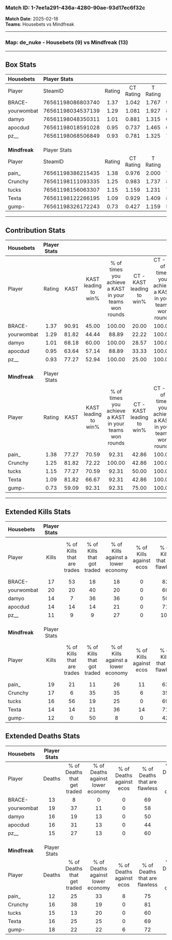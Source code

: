 ### Match ID: 1-7ee1a291-436a-4280-90ae-93d17ec6f32c  
**Match Date**: 2025-02-18  
**Teams**: Housebets vs Mindfreak  

---  

### **Map**: de_nuke - Housebets (9) vs Mindfreak (13)  
---  

## Box Stats  

| **Housebets** | Player Stats      |        |           |          |       |      |       |         |        |      |     |
| :- | :- | :-: | :-: | :-: | :-: | :-: | :-: | :-: | :-: | :-: | :-: |
| Player        | SteamID           | Rating | CT Rating | T Rating | KAST  | ADR  | Kills | Assists | Deaths | K/D  | HS% |
| BRACE-        | 76561198086803740 |  1.37  |   1.042   |  1.767   | 90.91 | 81.1 |  17   |    7    |   13   | 1.31 | 41  |
| yourwombat    | 76561198034537139 |  1.29  |   1.081   |  1.927   | 81.82 | 88.5 |  20   |    6    |   19   | 1.05 | 60  |
| damyo         | 76561198048350311 |  1.01  |   0.881   |  1.315   | 68.18 | 83.0 |  14   |    4    |   16   | 0.88 | 42  |
| apocdud       | 76561198018591028 |  0.95  |   0.737   |  1.465   | 63.64 | 70.3 |  14   |    7    |   16   | 0.88 | 35  |
| pz__          | 76561198068506849 |  0.93  |   0.781   |  1.325   | 77.27 | 62.6 |  11   |    8    |   15   | 0.73 |  9  |
|               |                   |        |           |          |       |      |       |         |        |      |     |
|               |                   |        |           |          |       |      |       |         |        |      |     |
|               |                   |        |           |          |       |      |       |         |        |      |     |
| **Mindfreak** | Player Stats      |        |           |          |       |      |       |         |        |      |     |
| Player        | SteamID           | Rating | CT Rating | T Rating | KAST  | ADR  | Kills | Assists | Deaths | K/D  | HS% |
| pain_         | 76561198386215435 |  1.38  |   0.976   |  2.000   | 77.27 | 85.5 |  19   |    5    |   12   | 1.58 | 47  |
| Crunchy       | 76561198111093335 |  1.25  |   0.983   |  1.737   | 81.82 | 91.1 |  17   |    4    |   16   | 1.06 | 64  |
| tucks         | 76561198156063307 |  1.15  |   1.159   |  1.231   | 77.27 | 70.0 |  16   |    7    |   15   | 1.07 | 56  |
| Texta         | 76561198122266195 |  1.09  |   0.929   |  1.409   | 81.82 | 74.0 |  14   |    7    |   16   | 0.88 | 78  |
| gump-         | 76561198326172243 |  0.73  |   0.427   |  1.159   | 59.09 | 60.1 |  12   |    2    |   18   | 0.67 | 75  |
---  

## Contribution Stats  

| **Housebets** | Player Stats |       |                      |                                                        |                           |                                                             |                          |                                                            |
| :- | :-: | :-: | :-: | :-: | :-: | :-: | :-: | :-: |
| Player        |    Rating    | KAST  | KAST leading to win% | % of times you achieve a KAST in your teams won rounds | CT - KAST leading to win% | CT - % of times you achieve a KAST in your teams won rounds | T - KAST leading to win% | T - % of times you achieve a KAST in your teams won rounds |
| BRACE-        |     1.37     | 90.91 |        45.00         |                         100.00                         |           20.00           |                           100.00                            |          70.00           |                           100.00                           |
| yourwombat    |     1.29     | 81.82 |        44.44         |                         88.89                          |           22.22           |                           100.00                            |          66.67           |                           85.71                            |
| damyo         |     1.01     | 68.18 |        60.00         |                         100.00                         |           28.57           |                           100.00                            |          87.50           |                           100.00                           |
| apocdud       |     0.95     | 63.64 |        57.14         |                         88.89                          |           33.33           |                           100.00                            |          75.00           |                           85.71                            |
| pz__          |     0.93     | 77.27 |        52.94         |                         100.00                         |           25.00           |                           100.00                            |          77.78           |                           100.00                           |
|               |              |       |                      |                                                        |                           |                                                             |                          |                                                            |
|               |              |       |                      |                                                        |                           |                                                             |                          |                                                            |
|               |              |       |                      |                                                        |                           |                                                             |                          |                                                            |
| **Mindfreak** | Player Stats |       |                      |                                                        |                           |                                                             |                          |                                                            |
| Player        |    Rating    | KAST  | KAST leading to win% | % of times you achieve a KAST in your teams won rounds | CT - KAST leading to win% | CT - % of times you achieve a KAST in your teams won rounds | T - KAST leading to win% | T - % of times you achieve a KAST in your teams won rounds |
| pain_         |     1.38     | 77.27 |        70.59         |                         92.31                          |           42.86           |                           100.00                            |          90.00           |                           90.00                            |
| Crunchy       |     1.25     | 81.82 |        72.22         |                         100.00                         |           42.86           |                           100.00                            |          90.91           |                           100.00                           |
| tucks         |     1.15     | 77.27 |        70.59         |                         92.31                          |           50.00           |                           100.00                            |          81.82           |                           90.00                            |
| Texta         |     1.09     | 81.82 |        66.67         |                         92.31                          |           42.86           |                           100.00                            |          81.82           |                           90.00                            |
| gump-         |     0.73     | 59.09 |        92.31         |                         92.31                          |           75.00           |                           100.00                            |          100.00          |                           90.00                            |
---  

## Extended Kills Stats  

| **Housebets** | Player Stats |                            |                            |                                    |                         |                              |                                 |                                       |                    |           |
| :- | :-: | :-: | :-: | :-: | :-: | :-: | :-: | :-: | :-: | :-: |
| Player        |    Kills     | % of Kills that are trades | % of Kills that got traded | % of Kills against a lower economy | % of Kills against ecos | % of Kills that are flawless | % of Kills that are close duels | % of Kills that are assisted by flash | Pistol Round Kills | AWP Kills |
| BRACE-        |      17      |             53             |             18             |                 18                 |            0            |              82              |                0                |                   6                   |         0          |     0     |
| yourwombat    |      20      |             20             |             40             |                 20                 |            0            |              60              |                5                |                   0                   |         4          |     0     |
| damyo         |      14      |             7              |             36             |                 36                 |            0            |              50              |                7                |                   0                   |         1          |     0     |
| apocdud       |      14      |             14             |             14             |                 21                 |            0            |              71              |                7                |                   7                   |         0          |     0     |
| pz__          |      11      |             9              |             9              |                 27                 |            0            |             100              |                0                |                   0                   |         0          |     6     |
|               |              |                            |                            |                                    |                         |                              |                                 |                                       |                    |           |
|               |              |                            |                            |                                    |                         |                              |                                 |                                       |                    |           |
|               |              |                            |                            |                                    |                         |                              |                                 |                                       |                    |           |
| **Mindfreak** | Player Stats |                            |                            |                                    |                         |                              |                                 |                                       |                    |           |
| Player        |    Kills     | % of Kills that are trades | % of Kills that got traded | % of Kills against a lower economy | % of Kills against ecos | % of Kills that are flawless | % of Kills that are close duels | % of Kills that are assisted by flash | Pistol Round Kills | AWP Kills |
| pain_         |      19      |             21             |             11             |                 26                 |           11            |              63              |                0                |                   0                   |         1          |     2     |
| Crunchy       |      17      |             6              |             35             |                 35                 |            6            |              35              |               24                |                  12                   |         1          |     0     |
| tucks         |      16      |             56             |             19             |                 25                 |            0            |              69              |                0                |                   0                   |         2          |     0     |
| Texta         |      14      |             14             |             21             |                 36                 |           14            |              71              |                7                |                   0                   |         0          |     0     |
| gump-         |      12      |             0              |             50             |                 8                  |            0            |              42              |               25                |                   8                   |         4          |     0     |
## Extended Deaths Stats  

| **Housebets** | Player Stats |                             |                                   |                          |                               |                            |                           |               |
| :- | :-: | :-: | :-: | :-: | :-: | :-: | :-: | :-: |
| Player        |    Deaths    | % of Deaths that get traded | % of Deaths against lower economy | % of Deaths against ecos | % of Deaths that are flawless | % of Deaths that are close | % of Deaths while blinded | Deaths to AWP |
| BRACE-        |      13      |              8              |                 0                 |            0             |              69               |             8              |             0             |       1       |
| yourwombat    |      19      |             37              |                11                 |            0             |              58               |             11             |             5             |       1       |
| damyo         |      16      |             19              |                13                 |            0             |              50               |             6              |            13             |       0       |
| apocdud       |      16      |             31              |                13                 |            0             |              44               |             13             |             0             |       0       |
| pz__          |      15      |             27              |                13                 |            0             |              60               |             13             |             0             |       0       |
|               |              |                             |                                   |                          |                               |                            |                           |               |
|               |              |                             |                                   |                          |                               |                            |                           |               |
|               |              |                             |                                   |                          |                               |                            |                           |               |
| **Mindfreak** | Player Stats |                             |                                   |                          |                               |                            |                           |               |
| Player        |    Deaths    | % of Deaths that get traded | % of Deaths against lower economy | % of Deaths against ecos | % of Deaths that are flawless | % of Deaths that are close | % of Deaths while blinded | Deaths to AWP |
| pain_         |      12      |             25              |                33                 |            8             |              75               |             0              |             0             |       1       |
| Crunchy       |      16      |             38              |                19                 |            0             |              81               |             6              |             0             |       1       |
| tucks         |      15      |             13              |                20                 |            0             |              60               |             0              |             7             |       1       |
| Texta         |      16      |             25              |                25                 |            0             |              69               |             6              |             0             |       1       |
| gump-         |      18      |             22              |                22                 |            6             |              72               |             6              |             6             |       2       |
